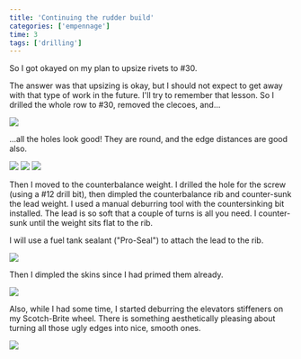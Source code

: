 ```yaml
---
title: 'Continuing the rudder build'
categories: ['empennage']
time: 3
tags: ['drilling']
---
```


So I got okayed on my plan to upsize rivets to #30.

<!-- more -->

The answer was that upsizing is okay, but I should not expect to get away with that type of work in the future. I'll try to remember that lesson. So I drilled the whole row to #30, removed the clecoes, and...

![](0-holes-upsized.jpeg)

...all the holes look good! They are round, and the edge distances are good also.

![](1-holes-rudder-horn.jpeg)
![](2-holes-bottom-rib.jpeg)
![](3-holes-skin.jpeg)

Then I moved to the counterbalance weight. I drilled the hole for the screw (using a #12 drill bit), then dimpled the counterbalance rib and counter-sunk the lead weight. I used a manual deburring tool with the countersinking bit installed. The lead is so soft that a couple of turns is all you need. I counter-sunk until the weight sits flat to the rib.

I will use a fuel tank sealant ("Pro-Seal") to attach the lead to the rib.

![](4-counterbalance-countersinked.jpeg)

Then I dimpled the skins since I had primed them already.

![](5-skins-dimpled.jpeg)

Also, while I had some time, I started deburring the elevators stiffeners on my Scotch-Brite wheel. There is something aesthetically pleasing about turning all those ugly edges into nice, smooth ones.

![](6-smoothed-stiffeners.jpeg)
